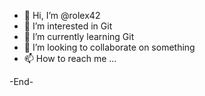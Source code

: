 - 👋 Hi, I’m @rolex42
- 👀 I’m interested in Git
- 🌱 I’m currently learning Git
- 💞️ I’m looking to collaborate on something
- 📫 How to reach me ...

<!---
rolex42/rolex42 is a ✨ special ✨ repository because its `README.md` (this file) appears on your GitHub profile.
You can click the Preview link to take a look at your changes.
--->

-End-
